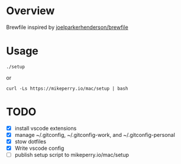 # Overview

Brewfile inspired by [joelparkerhenderson/brewfile](https://github.com/joelparkerhenderson/brewfile)

# Usage

```shell
./setup
```

or

```shell
curl -Ls https://mikeperry.io/mac/setup | bash
```

# TODO

- [x] install vscode extensions
- [x] manage ~/.gitconfig, ~/.gitconfig-work, and ~/.gitconfig-personal
- [x] stow dotfiles
- [x] Write vscode config
- [ ] publish setup script to mikeperry.io/mac/setup
